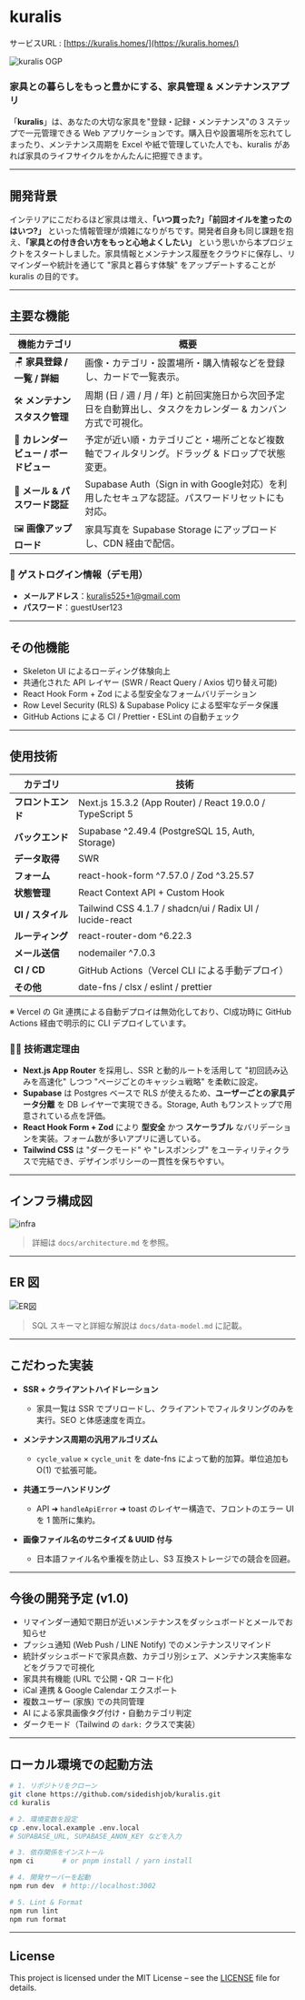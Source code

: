 # kuralis

サービスURL : [https://kuralis.homes/](https://kuralis.homes/)

![kuralis OGP](/public/kuralis-ogp.png)

### 家具との暮らしをもっと豊かにする、家具管理 & メンテナンスアプリ

「**kuralis**」は、あなたの大切な家具を"登録・記録・メンテナンス"の 3 ステップで一元管理できる Web アプリケーションです。購入日や設置場所を忘れてしまったり、メンテナンス周期を Excel や紙で管理していた人でも、kuralis があれば家具のライフサイクルをかんたんに把握できます。

---

## 開発背景

インテリアにこだわるほど家具は増え、**「いつ買った?」「前回オイルを塗ったのはいつ?」** といった情報管理が煩雑になりがちです。開発者自身も同じ課題を抱え、**「家具との付き合い方をもっと心地よくしたい」** という思いから本プロジェクトをスタートしました。家具情報とメンテナンス履歴をクラウドに保存し、リマインダーや統計を通じて "家具と暮らす体験" をアップデートすることが kuralis の目的です。

---

## 主要な機能

| 機能カテゴリ                           | 概要                                                                                                         |
| -------------------------------------- | ------------------------------------------------------------------------------------------------------------ |
| 🪑 **家具登録 / 一覧 / 詳細**          | 画像・カテゴリ・設置場所・購入情報などを登録し、カードで一覧表示。                                           |
| 🛠 **メンテナンスタスク管理**          | 周期 (日 / 週 / 月 / 年) と前回実施日から次回予定日を自動算出し、タスクをカレンダー & カンバン方式で可視化。 |
| 📅 **カレンダービュー / ボードビュー** | 予定が近い順・カテゴリごと・場所ごとなど複数軸でフィルタリング。ドラッグ & ドロップで状態変更。              |
| 👤 **メール & パスワード認証**         | Supabase Auth（Sign in with Google対応）を利用したセキュアな認証。パスワードリセットにも対応。               |
| 🖼 **画像アップロード**                | 家具写真を Supabase Storage にアップロードし、CDN 経由で配信。                                               |

### 🔑 ゲストログイン情報（デモ用）

- **メールアドレス**：kuralis525+1@gmail.com
- **パスワード**：guestUser123

---

## その他機能

- Skeleton UI によるローディング体験向上
- 共通化された API レイヤー (SWR / React Query / Axios 切り替え可能)
- React Hook Form + Zod による型安全なフォームバリデーション
- Row Level Security (RLS) & Supabase Policy による堅牢なデータ保護
- GitHub Actions による CI / Prettier・ESLint の自動チェック

---

## 使用技術

| カテゴリ           | 技術                                                      |
| ------------------ | --------------------------------------------------------- |
| **フロントエンド** | Next.js 15.3.2 (App Router) / React 19.0.0 / TypeScript 5 |
| **バックエンド**   | Supabase ^2.49.4 (PostgreSQL 15, Auth, Storage)           |
| **データ取得**     | SWR                                                       |
| **フォーム**       | react-hook-form ^7.57.0 / Zod ^3.25.57                    |
| **状態管理**       | React Context API + Custom Hook                           |
| **UI / スタイル**  | Tailwind CSS 4.1.7 / shadcn/ui / Radix UI / lucide-react  |
| **ルーティング**   | react-router-dom ^6.22.3                                  |
| **メール送信**     | nodemailer ^7.0.3                                         |
| **CI / CD**        | GitHub Actions（Vercel CLI による手動デプロイ）           |
| **その他**         | date-fns / clsx / eslint / prettier                       |

※ Vercel の Git 連携による自動デプロイは無効化しており、CI成功時に GitHub Actions 経由で明示的に CLI デプロイしています。

### 🧑‍💻 技術選定理由

- **Next.js App Router** を採用し、SSR と動的ルートを活用して "初回読み込みを高速化" しつつ "ページごとのキャッシュ戦略" を柔軟に設定。
- **Supabase** は Postgres ベースで RLS が使えるため、**ユーザーごとの家具データ分離** を DB レイヤーで実現できる。Storage, Auth もワンストップで用意されている点を評価。
- **React Hook Form + Zod** により **型安全** かつ **スケーラブル** なバリデーションを実装。フォーム数が多いアプリに適している。
- **Tailwind CSS** は "ダークモード" や "レスポンシブ" をユーティリティクラスで完結でき、デザインポリシーの一貫性を保ちやすい。

---

## インフラ構成図

![infra](/docs/architecture/infrastructure.png)

> 詳細は `docs/architecture.md` を参照。

---

## ER 図

![ER図](/docs/architecture/er.png)

> SQL スキーマと詳細な解説は `docs/data-model.md` に記載。

---

## こだわった実装

- **SSR + クライアントハイドレーション**

    - 家具一覧は SSR でプリロードし、クライアントでフィルタリングのみを実行。SEO と体感速度を両立。

- **メンテナンス周期の汎用アルゴリズム**

    - `cycle_value` × `cycle_unit` を date-fns によって動的加算。単位追加も O(1) で拡張可能。

- **共通エラーハンドリング**

    - API ➜ `handleApiError` ➜ toast のレイヤー構造で、フロントのエラー UI を 1 箇所に集約。

- **画像ファイル名のサニタイズ & UUID 付与**

    - 日本語ファイル名や重複を防止し、S3 互換ストレージでの競合を回避。

---

## 今後の開発予定 (v1.0)

- リマインダー通知で期日が近いメンテナンスをダッシュボードとメールでお知らせ
- プッシュ通知 (Web Push / LINE Notify) でのメンテナンスリマインド
- 統計ダッシュボードで家具点数、カテゴリ別シェア、メンテナンス実施率などをグラフで可視化
- 家具共有機能 (URL で公開・QR コード化)
- iCal 連携 & Google Calendar エクスポート
- 複数ユーザー (家族) での共同管理
- AI による家具画像タグ付け・自動カテゴリ判定
- ダークモード（Tailwind の `dark:` クラスで実装）

---

## ローカル環境での起動方法

```bash
# 1. リポジトリをクローン
git clone https://github.com/sidedishjob/kuralis.git
cd kuralis

# 2. 環境変数を設定
cp .env.local.example .env.local
# SUPABASE_URL, SUPABASE_ANON_KEY などを入力

# 3. 依存関係をインストール
npm ci       # or pnpm install / yarn install

# 4. 開発サーバーを起動
npm run dev  # http://localhost:3002

# 5. Lint & Format
npm run lint
npm run format
```

---

## License

This project is licensed under the MIT License – see the [LICENSE](./LICENSE) file for details.
